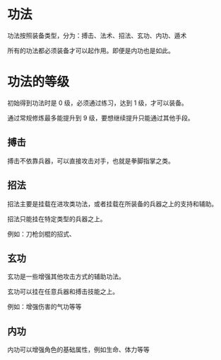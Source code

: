 # 功法

功法按照装备类型，分为：搏击、法术、招法、玄功、内功、遁术

所有的功法都必须装备才可以起作用。即便是内功也是如此。

# 功法的等级

初始得到功法时是 0 级，必须通过练习，达到 1 级，才可以装备。

通过常规修炼最多能提升到 9 级，要想继续提升只能通过其他手段。

## 搏击

搏击不依靠兵器，可以直接攻击对手，也就是拳脚指掌之类。

## 招法

招法主要是挂载在进攻类功法，或者挂载在所装备的兵器之上的支持和辅助。

招法只能挂在特定类型的兵器之上。

例如：刀枪剑棍的招式、

## 玄功

玄功是一些增强其他攻击方式的辅助功法。

玄功可以挂在任意兵器和搏击技能之上。

例如：增强伤害的气功等等

## 内功

内功可以增强角色的基础属性，例如生命、体力等等
